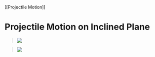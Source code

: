[[Projectile Motion]]
# Projectile Motion on Inclined Plane

>![](https://i.imgur.com/mz1dgu1.png)

>![](https://i.imgur.com/oPAtin6.png)

